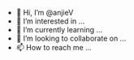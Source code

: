 - 👋 Hi, I’m @anjieV
- 👀 I’m interested in ...
- 🌱 I’m currently learning ...
- 💞️ I’m looking to collaborate on ...
- 📫 How to reach me ...

<!---
anjieV/anjieV is a ✨ special ✨ repository because its `README.md` (this file) appears on your GitHub profile.
You can click the Preview link to take a look at your changes.
--->
